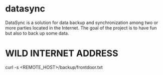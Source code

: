 # datasync

DataSync is a solution for data backup and synchronization among two or more 
parties located in the Internet. The goal of the project is to have fun
but also to back up some data.

## 

# WILD INTERNET ADDRESS 

curl -s <REMOTE_HOST>/backup/frontdoor.txt 


